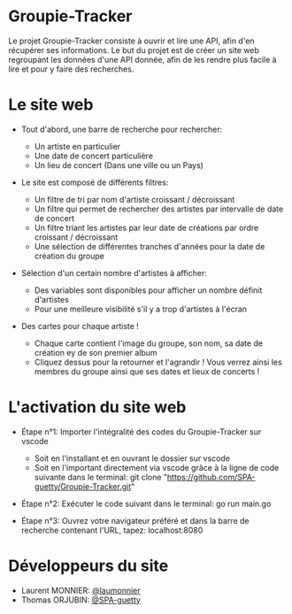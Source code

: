 # Groupie-Tracker
Le projet Groupie-Tracker consiste à ouvrir et lire une API, afin d'en récupérer ses informations.
Le but du projet est de créer un site web regroupant les données d'une API donnée, afin de les rendre plus facile à lire et pour y faire des recherches.

# Le site web
- Tout d'abord, une barre de recherche pour rechercher:
  - Un artiste en particulier
  - Une date de concert particulière
  - Un lieu de concert (Dans une ville ou un Pays)

- Le site est composé de différents filtres:
  - Un filtre de tri par nom d'artiste croissant / décroissant
  - Un filtre qui permet de rechercher des artistes par intervalle de date de concert
  - Un filtre triant les artistes par leur date de créations par ordre croissant / décroissant
  - Une sélection de différentes tranches d'années pour la date de création du groupe
 
- Sélection d'un certain nombre d'artistes à afficher:
  - Des variables sont disponibles pour afficher un nombre définit d'artistes
  - Pour une meilleure visibilité s'il y a trop d'artistes à l'écran
 
- Des cartes pour chaque artiste !
    - Chaque carte contient l'image du groupe, son nom, sa date de création ey de son premier album
    - Cliquez dessus pour la retourner et l'agrandir ! Vous verrez ainsi les membres du groupe ainsi que ses dates et lieux de concerts !

# L'activation du site web
- Étape n°1: Importer l'intégralité des codes du Groupie-Tracker sur vscode
    - Soit en l'installant et en ouvrant le dossier sur vscode
    - Soit en l'important directement via vscode grâce à la ligne de code suivante dans le terminal: 
        git clone "https://github.com/SPA-guetty/Groupie-Tracker.git"
      
- Étape n°2: Exécuter le code suivant dans le terminal:
    go run main.go

- Étape n°3: Ouvrez votre navigateur préféré et dans la barre de recherche contenant l'URL, tapez:
    localhost:8080

# Développeurs du site
- Laurent MONNIER: [@laumonnier](https://github.com/laumonnier/)
- Thomas ORJUBIN: [@SPA-guetty](https://github.com/SPA-guetty/)
